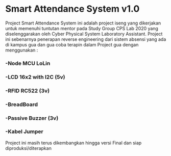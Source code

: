 # Smart Attendance System v1.0
Project Smart Attendance System ini adalah project iseng yang dikerjakan untuk memenuhi tuntutan mentor pada Study Group CPS Lab 2020 yang diselenggarakan oleh Cyber Physical System Laboratory Assistant.
Project ini sebenarnya penerapan reverse engineering dari sistem absensi yang ada di kampus gua dan gua coba terapin dalam Project gua dengan menggunakan :

### -Node MCU LoLin
### -LCD 16x2 with I2C (5v)
### -RFID RC522 (3v)
### -BreadBoard
### -Passive Buzzer (3v)
### -Kabel Jumper

Project ini masih terus dikembangkan hingga versi Final dan siap diproduksi/diterapkan
